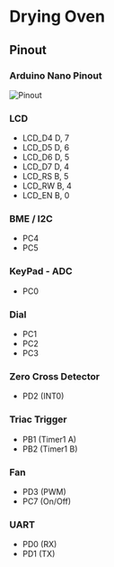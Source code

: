 # Drying Oven

## Pinout

### Arduino Nano Pinout
![Pinout](https://www.teachmemicro.com/wp-content/uploads/2019/06/Arduino-Nano-pinout-768x768.jpg)

### LCD

* LCD_D4	D, 7
* LCD_D5	D, 6
* LCD_D6	D, 5
* LCD_D7	D, 4
* LCD_RS	B, 5
* LCD_RW   B, 4
* LCD_EN	B, 0

### BME / I2C
* PC4
* PC5

### KeyPad - ADC
* PC0

### Dial
* PC1
* PC2
* PC3

### Zero Cross Detector
* PD2 (INT0)

### Triac Trigger
* PB1 (Timer1 A)
* PB2 (Timer1 B)

### Fan
* PD3 (PWM)
* PC7 (On/Off)

### UART
* PD0 (RX)
* PD1 (TX)

